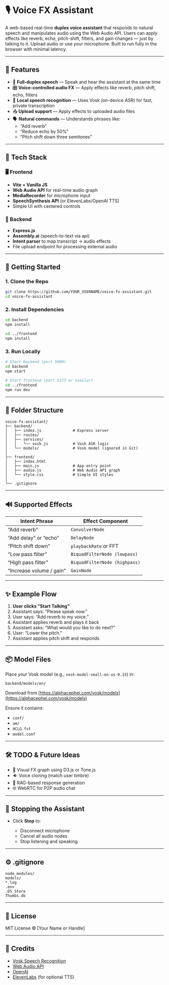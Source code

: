 
# 🎙️ Voice FX Assistant

A web-based real-time **duplex voice assistant** that responds to natural speech and manipulates audio using the Web Audio API. Users can apply effects like reverb, echo, pitch-shift, filters, and gain changes — just by talking to it. Upload audio or use your microphone. Built to run fully in the browser with minimal latency.

---

## 🧠 Features

- 🔁 **Full-duplex speech** — Speak and hear the assistant at the same time
- 🎛️ **Voice-controlled audio FX** — Apply effects like reverb, pitch shift, echo, filters
- 🧠 **Local speech recognition** — Uses Vosk (on-device ASR) for fast, private transcription
- 📤 **Upload support** — Apply effects to uploaded audio files
- 🗣️ **Natural commands** — Understands phrases like:
  - “Add reverb”
  - “Reduce echo by 50%”
  - “Pitch shift down three semitones”

---

## 🧱 Tech Stack

### 🖥️ Frontend

- **Vite + Vanilla JS**
- **Web Audio API** for real-time audio graph
- **MediaRecorder** for microphone input
- **SpeechSynthesis API** (or ElevenLabs/OpenAI TTS)
- Simple UI with centered controls

### 🔧 Backend

- **Express.js**
- **Assembly.ai** (speech-to-text via api)
- **Intent parser** to map transcript → audio effects
- File upload endpoint for processing external audio

---

## 🚀 Getting Started

### 1. Clone the Repo

```bash
git clone https://github.com/YOUR_USERNAME/voice-fx-assistant.git
cd voice-fx-assistant
````

### 2. Install Dependencies

```bash
cd backend
npm install

cd ../frontend
npm install
```

### 3. Run Locally

```bash
# Start backend (port 5000)
cd backend
npm start

# Start frontend (port 5173 or similar)
cd ../frontend
npm run dev
```

---

## 📁 Folder Structure

```
voice-fx-assistant/
├── backend/
│   ├── index.js              # Express server
│   ├── routes/
│   ├── services/
│   │   └── vosk.js           # Vosk ASR logic
│   └── models/               # Vosk model (ignored in Git)
│
├── frontend/
│   ├── index.html
│   ├── main.js               # App entry point
│   ├── audio.js              # Web Audio API graph
│   └── style.css             # Simple UI styles
│
└── .gitignore
```

---

## 🔊 Supported Effects

| Intent Phrase            | Effect Component              |
| ------------------------ | ----------------------------- |
| “Add reverb”             | `ConvolverNode`               |
| “Add delay” or “echo”    | `DelayNode`                   |
| “Pitch shift down”       | `playbackRate` or FFT         |
| “Low pass filter”        | `BiquadFilterNode (lowpass)`  |
| “High pass filter”       | `BiquadFilterNode (highpass)` |
| “Increase volume / gain” | `GainNode`                    |

---

## ✨ Example Flow

1. **User clicks "Start Talking"**
2. Assistant says: “Please speak now.”
3. User says: “Add reverb to my voice.”
4. Assistant applies reverb and plays it back
5. Assistant asks: “What would you like to do next?”
6. User: “Lower the pitch.”
7. Assistant applies pitch shift and responds

---

## 📦 Model Files

Place your Vosk model (e.g., `vosk-model-small-en-us-0.15`) in:

```
backend/models/en/
```

Download from [https://alphacephei.com/vosk/models](https://alphacephei.com/vosk/models)

Ensure it contains:

* `conf/`
* `am/`
* `HCLG.fst`
* `model.conf`

---

## 🛠️ TODO & Future Ideas

* 🎨 Visual FX graph using D3.js or Tone.js
* 🔉 Voice cloning (match user timbre)
* 🧠 RAG-based response generation
* 🌐 WebRTC for P2P audio chat

---

## 🛑 Stopping the Assistant

* Click **Stop** to:

  * Disconnect microphone
  * Cancel all audio nodes
  * Stop listening and speaking

---

## ⚙️ .gitignore

```gitignore
node_modules/
models/
*.log
.env
.DS_Store
Thumbs.db
```

---

## 📝 License

MIT License © \[Your Name or Handle]

---

## 🙌 Credits

* [Vosk Speech Recognition](https://alphacephei.com/vosk/)
* [Web Audio API](https://developer.mozilla.org/en-US/docs/Web/API/Web_Audio_API)
* [OpenAI](https://platform.openai.com/)
* [ElevenLabs](https://www.elevenlabs.io/) (for optional TTS)

